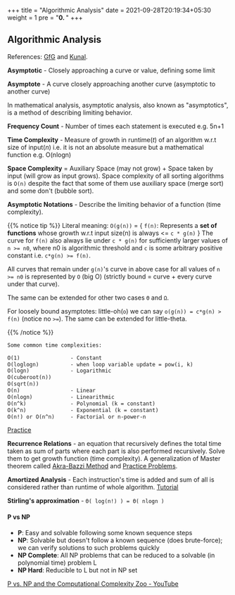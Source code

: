 +++
title = "Algorithmic Analysis"
date = 2021-09-28T20:19:34+05:30
weight = 1
pre = "<b>0. </b>"
+++

## Algorithmic Analysis

References: [GfG](https://www.geeksforgeeks.org/fundamentals-of-algorithms/?ref=shm#AnalysisofAlgorithms) and [Kunal](https://youtu.be/mV3wrLBbuuE).

**Asymptotic** - Closely approaching a curve or value, defining some limit

**Asymptote** - A curve closely approaching another curve (asymptotic to another curve)

In mathematical analysis, asymptotic analysis, also known as "asymptotics", is a method of describing limiting behavior.

**Frequency Count** - Number of times each statement is executed e.g. 5n+1

**Time Complexity** - Measure of growth in runtime(_t_) of an algorithm w.r.t size of input(_n_) i.e. it is not an absolute measure but a mathematical function e.g. O(nlogn)

**Space Complexity** = Auxiliary Space (may not grow) + Space taken by input (will grow as input grows). Space complexity of all sorting algorithms is `O(n)` despite the fact that some of them use auxiliary space (merge sort) and some don't (bubble sort).

**Asymptotic Notations** - Describe the limiting behavior of a function (time complexity).

{{% notice tip %}}
Literal meaning:
`O(g(n))` = { `f(n)`: Represents a **set of functions** whose growth w.r.t input size(n) is always <= `c * g(n)` }
The curve for `f(n)` also always lie under `c * g(n)` for sufficiently larger values of `n >= n0`, where n0 is algorithmic threshold and `c` is some arbitrary positive constant i.e. `c*g(n) >= f(n)`.

All curves that remain under `g(n)`'s curve in above case for all values of `n >= n0` is represented by `O` (big O) (strictly bound = curve + every curve under that curve).

The same can be extended for other two cases `Θ` and `Ω`.

For loosely bound asymptotes: little-oh(`o`) we can say `o(g(n)) = c*g(n) > f(n)` (notice no `>=`).
The same can be extended for little-theta.

{{% /notice %}}

```txt
Some common time complexities:

O(1) 				- Constant
O(loglogn)			- when loop variable update = pow(i, k)
O(logn)				- Logarithmic
O(cuberoot(n))
O(sqrt(n))
O(n)				- Linear
O(nlogn)			- Linearithmic
O(n^k) 				- Polynomial (k = constant)
O(k^n)				- Exponential (k = constant)
O(n!) or O(n^n)		- Factorial or n-power-n
```
[Practice](https://discuss.codechef.com/t/multiple-choice-questions-related-to-testing-knowledge-about-time-and-space-complexity-of-a-program/17976)

**Recurrence Relations** - an equation that recursively defines the total time taken as sum of parts where each part is also performed recursively. Solve them to get growth function (time complexity). A generalization of Master theorem called [Akra-Bazzi Method](https://www.geeksforgeeks.org/akra-bazzi-method-for-finding-the-time-complexities/) and [Practice Problems](https://www.csd.uwo.ca/~mmorenom/CS424/Ressources/master.pdf).

**Amortized Analysis** - Each instruction's time is added and sum of all is considered rather than runtime of whole algorithm. [Tutorial](https://algorithmtutor.com/Analysis-of-Algorithm/Amortized-Analysis-of-Algorithms/)

**Stirling's approximation** - `Θ( log(n!) ) = Θ( nlogn )`

#### P vs NP
- **P**: Easy and solvable following some known sequence steps
- **NP**: Solvable but doesn't follow a known sequence (does brute-force); we can verify solutions to such problems quickly
- **NP Complete**: All NP problems that can be reduced to a solvable (in polynomial time) problem L
- **NP Hard**: Reducible to L but not in NP set 

[P vs. NP and the Computational Complexity Zoo - YouTube](https://youtu.be/YX40hbAHx3s)